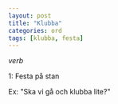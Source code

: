 ```yaml
---
layout: post
title: "Klubba"
categories: ord
tags: [klubba, festa]
---
```


*verb*

1: Festa på stan

Ex: "Ska vi gå och klubba lite?"